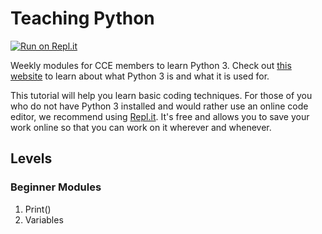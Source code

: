 # Teaching Python
[![Run on Repl.it](https://repl.it/badge/github/cce2020/teachingPython)](https://repl.it/github/cce2020/teachingPython)

Weekly modules for CCE members to learn Python 3. Check out [this website](https://www.w3schools.com/python/python_intro.asp) to learn about what Python 3 is and what it is used for.

This tutorial will help you learn basic coding techniques. For those of you who do not have Python 3 installed and would rather use an online code editor, we recommend using [Repl.it](https://repl.it/). It's free and allows you to save your work online so that you can work on it wherever and whenever.

## Levels
### Beginner Modules
1. Print()
2. Variables
